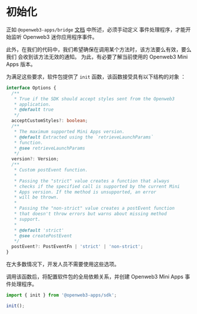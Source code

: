 # 初始化

正如
`@openweb3-apps/bridge` [文档](../../openweb3-apps-bridge/events.md#define-event-handlers) 中所述，必须手动定义
事件处理程序，才能开始监听 Openweb3 迷你应用程序事件。

此外，在我们的代码中，我们希望确保在调用某个方法时，该方法要么有效，要么我们
会收到该方法无效的通知。 为此，有必要了解当前使用的 Openweb3
Mini Apps 版本。

为满足这些要求，软件包提供了 `init` 函数，该函数接受具有以下结构的对象
：

```ts
interface Options {
  /**
   * True if the SDK should accept styles sent from the Openweb3
   * application.
   * @default true
   */
  acceptCustomStyles?: boolean;
  /**
   * The maximum supported Mini Apps version.
   * @default Extracted using the `retrieveLaunchParams`
   * function.
   * @see retrieveLaunchParams
   */
  version?: Version;
  /**
   * Custom postEvent function.
   *
   * Passing the "strict" value creates a function that always
   * checks if the specified call is supported by the current Mini
   * Apps version. If the method is unsupported, an error
   * will be thrown.
   *
   * Passing the "non-strict" value creates a postEvent function
   * that doesn't throw errors but warns about missing method
   * support.
   *
   * @default 'strict'
   * @see createPostEvent
   */
  postEvent?: PostEventFn | 'strict' | 'non-strict';
}
```

在大多数情况下，开发人员不需要使用这些选项。

调用该函数后，将配置软件包的全局依赖关系，并创建 Openweb3
Mini Apps 事件处理程序。

```ts
import { init } from '@openweb3-apps/sdk';

init();
```
